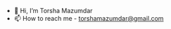 - 👋 Hi, I’m Torsha Mazumdar
- 📫 How to reach me - torshamazumdar@gmail.com

<!---
Mtorsha/Mtorsha is a ✨ special ✨ repository because its `README.md` (this file) appears on your GitHub profile.
You can click the Preview link to take a look at your changes.
--->
